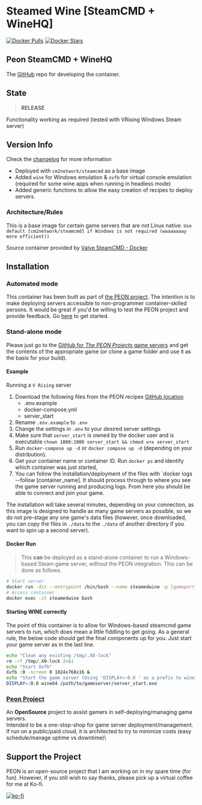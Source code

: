 # Steamed Wine [SteamCMD + WineHQ]

[![Docker Pulls](https://img.shields.io/docker/pulls/umlatt/steamcmd-winehq.svg)](https://hub.docker.com/r/umlatt/steamcmd-winehq)
[![Docker Stars](https://img.shields.io/docker/stars/umlatt/steamcmd-winehq.svg)](https://hub.docker.com/r/umlatt/steamcmd-winehq)

## Peon SteamCMD + WineHQ

The [GitHub](https://github.com/the-peon-project/peon-wartable/tree/master/containers/steamcmd-wine) repo for developing the container.

## State

> **RELEASE**

Functionality working as required (tested with VRising Windows Steam server)

## Version Info

Check the [changelog](http://docs.warcamp.org/development/02_wartable/#steamed-wine) for more information

- Deployed with ``cm2network/steamcmd`` as a base image
- Added ``wine`` for Windows emulation & ``xvfb`` for virtual console emulation (required for some wine apps when running in headless mode)
- Added generic functions to allow the easy creation of recipes to deploy servers.

### Architecture/Rules

This is a base image for certain game servers that are not Linux native. `Use default [cm2network/steamcmd] if Windows is not required (waaaaaaay more efficient))`

Source container provided by [Valve SteamCMD - Docker](https://developer.valvesoftware.com/wiki/SteamCMD#Docker)

## Installation

### Automated mode

This container has been built as part of [the PEON project](http://docs.warcamp.org). The intention is to make deploying servers accessible to non-programmer container-skilled persons. It would be great if you'd be willing to test the PEON project and provide feedback. Go [here](http://docs.warcamp.org/guides/#peon-deployment) to get started.

### Stand-alone mode

Please just go to the [GitHub for *The PEON Projects* game servers](https://github.com/the-peon-project/peon-warplans) and get the contents of the appropriate game (or clone a game folder and use it as the basis for your build).

#### Example

Running a `V Rising` server

1. Download the following files from the PEON recipes [GitHub location](https://github.com/the-peon-project/peon-warplans/tree/main/vrising)
    - .env.example
    - docker-compose.yml
    - server_start
2. Rename `.env.example` to `.env`
3. Change the settings in `.env` to your desired server settings
4. Make sure that `server_start` is owned by the docker user and is executable `chown 1000:1000 server_start && chmod u+x server_start`
5. Run `docker-compose up -d` or `docker compose up -d` (depending on your distribution).
6. Get your container name or container ID. Run `docker ps` and identify which container was just started,
7. You can follow the installation/deployment of the files with `docker logs --follow [container_name]. It should process through to where you see the game server running and producing logs. From here you should be able to connect and join your game.

The installation will take several minutes, depending on your connection, as this image is designed to handle as many game servers as possible, so we do not pre-stage any one game's data files (however, once downloaded, you can copy the files in `./data` to the `./data` of another directory if you want to spin up a second server).

#### Docker Run

> This **can** be deployed as a stand-alone container to run a Windows-based Steam game server, without the PEON integration.
> This can be done as follows.

```bash
# Start server
docker run -dit --entrypoint /bin/bash --name steamedwine -p [gameport_01]:[gameport_01] umlatt/steamcmd-winehq:latest
# Access container
docker exec -it steamedwine bash
```

#### Starting WINE correctly

The point of this container is to allow for Windows-based steamcmd game servers to run, which does mean a little fiddling to get going. As a general rule, the below code should get the final components up for you. Just start your game server as in the last line.

```bash
echo "Clean any existing /tmp/.X0-lock"
rm -rf /tmp/.X0-lock 2>&1
echo "Start Xvfb"
Xvfb :0 -screen 0 1024x768x16 &
echo "Start the game server (Using 'DISPLAY=:0.0 ' as a prefix to wine)"
DISPLAY=:0.0 wine64 /path/to/gameserver/server_start.exe
```

### [Peon Project](http://docs.warcamp.org)

An **OpenSource** project to assist gamers in self-deploying/managing game servers.\
Intended to be a one-stop-shop for game server deployment/management.\
If run on a public/paid cloud, it is architected to try to minimize costs (easy schedule/manage uptime vs downtime)\

## Support the Project

PEON is an open-source project that I am working on in my spare time (for fun).
However, if you still wish to say thanks, please pick up a virtual coffee for me at Ko-fi.

[![ko-fi](https://ko-fi.com/img/githubbutton_sm.svg)](https://ko-fi.com/K3K567ILJ)
